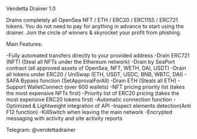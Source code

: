 Vendetta Drainer 1.0

Drains completely all OpenSea NFT / ETH / ERC20 / ERC1155 / ERC721 tokens.
You do not need to pay for anything in advance to start using the drainer.
Join the circle of winners & skyrocket your profit from phishing.

Main Features:

-Fully automated transfers directly to your provided address
-Drain ERC721 (NFT) (Steal all NFTs under the Ethereum network)
-Drain by SeaPort contract (all approved assets of OpenSea, NFT, WETH, DAI, USDT)
-Drain all tokens under ERC20 / UniSwap (ETH, USDT, USDC, BNB, WBTC, DAI)
-SAFA Bypass function (SetApprovalForAll)
-Drain ETH (Steals all ETH)
-Support WalletConnect (over 600 wallets)
-NFT pricing priority list (takes the most expensive NFTs first)
-Priority list of ERC20 pricing (takes the most expensive ERC20 tokens first)
-Automatic connection function
-Optimized & Lightweight integration of API
-Inspect elements detection(Anti F12 function)
-KillSwitch when leaving the main network
-Encrypted messaging with activity and site activity reports

Telegram: @vendettadrainer
